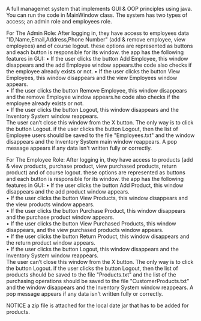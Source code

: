 A full managemet system that implements GUI & OOP principles using java.
You can run the code in MainWindow class.
The system has two types of access; an admin role and employees role.

For The Admin Role:
After logging in, they have access to employees data "ID,Name,Email,Address,Phone Number" (add & remove employee, view employees) and of course logout.
these options are represented as buttons and each button is responsible for its window. the app has the following features in GUI:
• If the user clicks the button Add Employee, this window disappears and the add Employee window appears.the code also checks if the employee already exists or not.
• If the user clicks the button View Employees, this window disappears and the view Employees window appears.  
• If the user clicks the button Remove Employee, this window disappears and the remove Employee window appears.he code also checks if the employee already exists or not.  
• If the user clicks the button Logout, this window disappears and the Inventory System window reappears.  
The user can’t close this window from the X button. The only way is to click the button Logout. if the user clicks the button Logout, then the list of Employee users should be saved to the file "Employees.txt" and the window disappears and the Inventory System main window reappears.
A pop message appears if any data isn't written fully or correctly.

For The Employee Role:
After logging in, they have access to products (add & view products, purchase product, view purchased products, return product) and of course logout.
these options are represented as buttons and each button is responsible for its window. the app has the following features in GUI:
• If the user clicks the button Add Product, this window disappears and the add product window appears.  
• If the user clicks the button View Products, this window disappears and the view products window appears.  
• If the user clicks the button Purchase Product, this window disappears and the purchase product window appears.  
• If the user clicks the button View Purchased Products, this window disappears, and the view purchased products window appears.  
• If the user clicks the button Return Product, this window disappears and the return product window appears.  
• If the user clicks the button Logout, this window disappears and the Inventory System window reappears.  
The user can’t close this window from the X button. The only way is to click the button Logout. if the user clicks the button Logout, then the list of products should be saved to the file "Products.txt" and the list of the purchasing operations should be saved to the file "CustomerProducts.txt" and the window disappears and the Inventory System window reappears.
A pop message appears if any data isn't written fully or correctly.

NOTICE a zip file is attached for the local date jar that has to be added for products.
